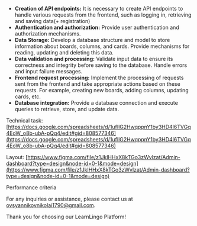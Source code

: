 - **Creation of API endpoints:** It is necessary to create API endpoints to handle various requests from the frontend, such as logging in, retrieving and saving data(+ registration)
- **Authentication and authorization:** Provide user authentication and authorization mechanisms.
- **Data Storage:** Develop a database structure and model to store information about boards, columns, and cards. Provide mechanisms for reading, updating and deleting this data.
- **Data validation and processing:** Validate input data to ensure its correctness and integrity before saving to the database. Handle errors and input failure messages.
- **Frontend request processing:** Implement the processing of requests sent from the frontend and take appropriate actions based on these requests. For example, creating new boards, adding columns, updating cards, etc.
- **Database integration:** Provide a database connection and execute queries to retrieve, store, and update data.

Technical task: [https://docs.google.com/spreadsheets/d/1ufIlG2HwqppnY1by3HD4l6TVGq4EoW_o8b-ubA-pQq4/edit#gid=808577346](https://docs.google.com/spreadsheets/d/1ufIlG2HwqppnY1by3HD4l6TVGq4EoW_o8b-ubA-pQq4/edit#gid=808577346)

Layout: [https://www.figma.com/file/z1JklHHxX8kTGo3zWvlzat/Admin-dashboard?type=design&node-id=0-1&mode=design](https://www.figma.com/file/z1JklHHxX8kTGo3zWvlzat/Admin-dashboard?type=design&node-id=0-1&mode=design)

Performance criteria

For any inquiries or assistance, please contact us at [ovsyannikovnikolai1790@gmail.com](ovsyannikovnikolai1790@gmail.com).

Thank you for choosing our LearnLingo Platform!
